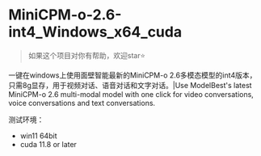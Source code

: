 # MiniCPM-o-2.6-int4_Windows_x64_cuda
> 如果这个项目对你有帮助，欢迎star⭐

一键在windows上使用面壁智能最新的MiniCPM-o 2.6多模态模型的int4版本，只需8g显存，用于视频对话、语音对话和文字对话。|Use ModelBest's latest MiniCPM-o 2.6 multi-modal model with one click for video conversations, voice conversations and text conversations.

测试环境：
- win11 64bit
- cuda 11.8 or later

